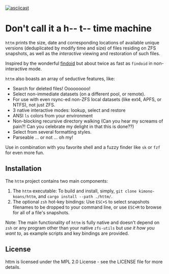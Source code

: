 [![asciicast](https://asciinema.org/a/WMf4IEAqqGuHSikUcpCe2kcbh.svg)](https://asciinema.org/a/WMf4IEAqqGuHSikUcpCe2kcbh)

# Don't call it a h-- t-- time machine

`httm` prints the size, date and corresponding locations of available unique versions (deduplicated by modify time and size) of files residing on ZFS snapshots, as well as the *interactive* viewing and restoration of such files.

Inspired by the wonderful [findoid](https://github.com/jimsalterjrs/sanoid) but about twice as fast as `findoid` in non-interactive mode.

`httm` also boasts an array of seductive features, like:

* Search for deleted files! Ooooooooo!
* Select non-immediate datasets (on a different pool, or remote).
* For use with even rsync-ed non-ZFS local datasets (like ext4, APFS, or NTFS), not just ZFS.
* 3 native interactive modes: lookup, select and restore
* ANSI `ls` colors from your environment
* Non-blocking recursive directory walking (Can you hear my screams of pain?!  Can you celebrate my delight in that this is done??)
* Select from several formatting styles.
* Parseable ... or not ...  oh my!

Use in combination with you favorite shell and a fuzzy finder like `sk` or `fzf` for even more fun.

## Installation

The `httm` project contains two main components:

1. The `httm` executable: To build and install, simply, `git clone kimono-koans/httm`, and `cargo install --path ./httm/`.
2. The optional `zsh` hot-key bindings: Use `ESC+S` to select snapshots filenames to be dropped to your command line, or use `ESC+M` to browse for all of a file's snapshots.  

Note: The main functionality of `httm` is fully native and doesn't depend on `zsh` or any program other than your native `zfs-utils` but *use it how you want to*, as example scripts and key bindings are provided.

## License

httm is licensed under the MPL 2.0 License - see the LICENSE file for more details.